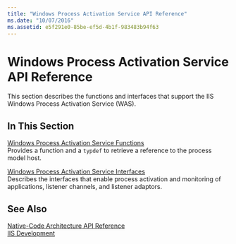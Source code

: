 ```yaml
---
title: "Windows Process Activation Service API Reference"
ms.date: "10/07/2016"
ms.assetid: e5f291e0-85be-ef5d-4b1f-983483b94f63
---
```

# Windows Process Activation Service API Reference
This section describes the functions and interfaces that support the IIS Windows Process Activation Service (WAS).  
  
## In This Section  
 [Windows Process Activation Service Functions](../../web-development-reference\native-code-api-reference/windows-process-activation-service-functions.md)  
 Provides a function and a `typdef` to retrieve a reference to the process model host.  
  
 [Windows Process Activation Service Interfaces](../../web-development-reference\native-code-api-reference/windows-process-activation-service-interfaces.md)  
 Describes the interfaces that enable process activation and monitoring of applications, listener channels, and listener adaptors.  
  
## See Also  
 [Native-Code Architecture API Reference](../../web-development-reference\native-code-api-reference/native-code-architecture-api-reference.md)   
 [IIS Development](https://msdn.microsoft.com/library/6c07a4d0-1bf0-45d3-8178-25df76e6740c)